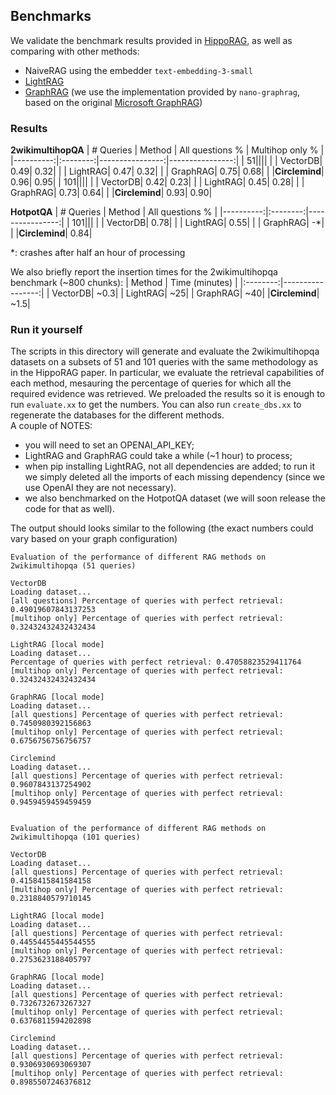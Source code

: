 ## Benchmarks
We validate the benchmark results provided in [HippoRAG](https://arxiv.org/abs/2405.14831), as well as comparing with other methods:
- NaiveRAG using the embedder `text-embedding-3-small`
- [LightRAG](https://github.com/HKUDS/LightRAG) 
- [GraphRAG](https://github.com/gusye1234/nano-graphrag) (we use the implementation provided by `nano-graphrag`, based on the original [Microsoft GraphRAG](https://github.com/microsoft/graphrag))

### Results
**2wikimultihopQA**
| # Queries |  Method  | All questions % | Multihop only % |
|----------:|:--------:|----------------:|----------------:|
|         51||||
|           |  VectorDB|             0.49|             0.32|
|           |  LightRAG|             0.47|             0.32|
|           |  GraphRAG|             0.75|             0.68|
|           |**Circlemind**|             0.96|             0.95|
|        101||||
|           |  VectorDB|             0.42|             0.23|
|           |  LightRAG|             0.45|             0.28|
|           |  GraphRAG|             0.73|             0.64|
|           |**Circlemind**|             0.93|             0.90|

**HotpotQA**
| # Queries |  Method  | All questions % |
|----------:|:--------:|----------------:|
|        101|||
|           |  VectorDB|             0.78|
|           |  LightRAG|             0.55|
|           |  GraphRAG|               -*|
|           |**Circlemind**|             0.84|

*: crashes after half an hour of processing

We also briefly report the insertion times for the 2wikimultihopqa benchmark (~800 chunks):
|  Method  |  Time (minutes)  |
|:--------:|-----------------:|
|  VectorDB|              ~0.3|
|  LightRAG|               ~25|
|  GraphRAG|               ~40|
|**Circlemind**|              ~1.5|

### Run it yourself
The scripts in this directory will generate and evaluate the 2wikimultihopqa datasets on a subsets of 51 and 101 queries with the same methodology as in the HippoRAG paper. In particular, we evaluate the retrieval capabilities of each method, mesauring the percentage of queries for which all the required evidence was retrieved. We preloaded the results so it is enough to run `evaluate.xx` to get the numbers. You can also run `create_dbs.xx` to regenerate the databases for the different methods.  
A couple of NOTES:
- you will need to set an OPENAI_API_KEY;
- LightRAG and GraphRAG could take a while (~1 hour) to process;
- when pip installing LightRAG, not all dependencies are added; to run it we simply deleted all the imports of each missing dependency (since we use OpenAI they are not necessary).
- we also benchmarked on the HotpotQA dataset (we will soon release the code for that as well).

The output should looks similar to the following (the exact numbers could vary based on your graph configuration)
```
Evaluation of the performance of different RAG methods on 2wikimultihopqa (51 queries)

VectorDB
Loading dataset...
[all questions] Percentage of queries with perfect retrieval: 0.49019607843137253
[multihop only] Percentage of queries with perfect retrieval: 0.32432432432432434

LightRAG [local mode]
Loading dataset...
Percentage of queries with perfect retrieval: 0.47058823529411764
[multihop only] Percentage of queries with perfect retrieval: 0.32432432432432434

GraphRAG [local mode]
Loading dataset...
[all questions] Percentage of queries with perfect retrieval: 0.7450980392156863
[multihop only] Percentage of queries with perfect retrieval: 0.6756756756756757

Circlemind
Loading dataset...
[all questions] Percentage of queries with perfect retrieval: 0.9607843137254902
[multihop only] Percentage of queries with perfect retrieval: 0.9459459459459459


Evaluation of the performance of different RAG methods on 2wikimultihopqa (101 queries)

VectorDB
Loading dataset...
[all questions] Percentage of queries with perfect retrieval: 0.4158415841584158
[multihop only] Percentage of queries with perfect retrieval: 0.2318840579710145

LightRAG [local mode]
Loading dataset...
[all questions] Percentage of queries with perfect retrieval: 0.44554455445544555
[multihop only] Percentage of queries with perfect retrieval: 0.2753623188405797

GraphRAG [local mode]
Loading dataset...
[all questions] Percentage of queries with perfect retrieval: 0.7326732673267327
[multihop only] Percentage of queries with perfect retrieval: 0.6376811594202898

Circlemind
Loading dataset...
[all questions] Percentage of queries with perfect retrieval: 0.9306930693069307
[multihop only] Percentage of queries with perfect retrieval: 0.8985507246376812
```
